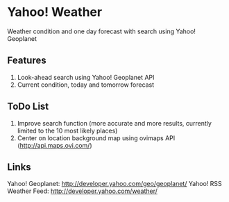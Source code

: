 # Yahoo! Weather

Weather condition and one day forecast with search using Yahoo! Geoplanet

## Features

1. Look-ahead search using Yahoo! Geoplanet API
1. Current condition, today and tomorrow forecast

## ToDo List

1. Improve search function (more accurate and more results, currently limited to the 10 most likely places)
1. Center on location background map using ovimaps API (http://api.maps.ovi.com/)

## Links

Yahoo! Geoplanet: http://developer.yahoo.com/geo/geoplanet/
Yahoo! RSS Weather Feed: http://developer.yahoo.com/weather/
